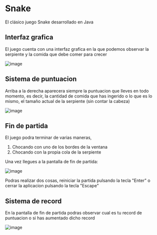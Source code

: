 # Snake
El clásico juego Snake desarrollado en Java

## Interfaz grafica
El juego cuenta con una interfaz grafica en la que podemos observar la serpiente y la comida que debe comer para crecer

![image](https://github.com/adrixc4/Snake/assets/62612783/aa9b95eb-4235-4156-a6fd-218ec963332f)

## Sistema de puntuacion
Arriba a la derecha aparecera siempre la puntuacion que lleves en todo momento, es decir, la cantidad de comida que has ingerido o lo que es lo mismo, el tamaño actual de la serpiente (sin contar la cabeza)

![image](https://github.com/adrixc4/Snake/assets/62612783/02b2a420-d398-45c8-82d5-19bf9622f0ba)

## Fin de partida
El juego podra terminar de varias maneras,
1. Chocando con uno de los bordes de la ventana
2. Chocando con la propia cola de la serpiente

Una vez llegues a la pantalla de fin de partida:

![image](https://github.com/adrixc4/Snake/assets/62612783/1cc72f72-e5f8-4d34-ac8d-b9e7723a5f8f)

Podras realizar dos cosas, reiniciar la partida pulsando la tecla "Enter" o cerrar la aplicacion pulsando la tecla "Escape"

## Sistema de record
En la pantalla de fin de partida podras observar cual es tu record de puntuacion o si has aumentado dicho record

![image](https://github.com/adrixc4/Snake/assets/62612783/f0864732-006a-4f53-9257-5148865c3a9d)


